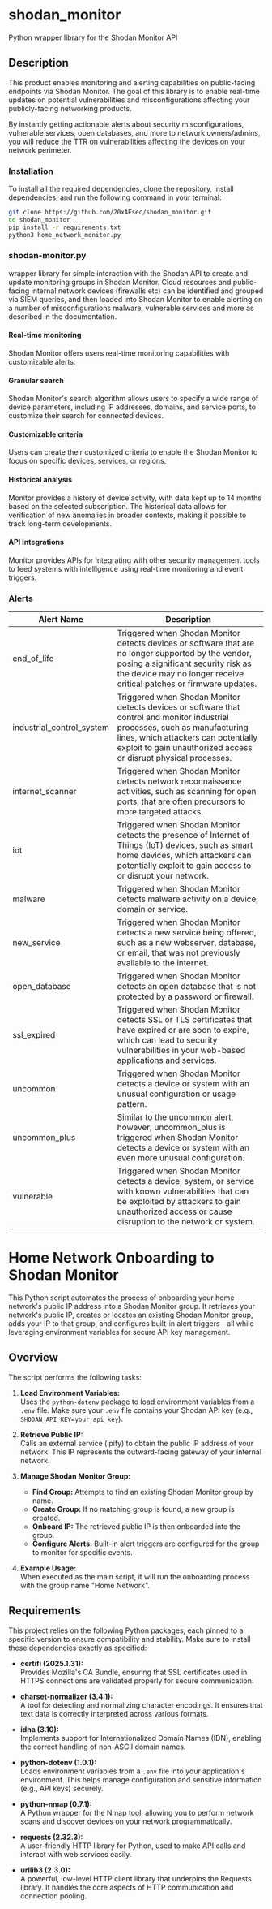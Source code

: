 # shodan_monitor
Python wrapper library for the Shodan Monitor API


## Description
This product enables monitoring and alerting capabilities on public-facing endpoints via Shodan Monitor. The goal of this library is to enable real-time updates on potential vulnerabilities and misconfigurations affecting your publicly-facing networking products.

By instantly getting actionable alerts about security misconfigurations, vulnerable services, open databases, and more to network owners/admins, you will reduce the TTR on vulnerabilities affecting the devices on your network perimeter.


### Installation

To install all the required dependencies, clone the repository, install dependencies, and run the following command in your terminal:

```bash
git clone https://github.com/20xAEsec/shodan_monitor.git
cd shodan_monitor
pip install -r requirements.txt
python3 home_network_monitor.py
```
### shodan-monitor.py
wrapper library for simple interaction with the Shodan API to create and update monitoring groups in Shodan Monitor.
Cloud resources and public-facing internal network devices (firewalls etc) can be identified and grouped via SIEM queries, and then loaded into Shodan Monitor to enable alerting on a number of misconfigurations malware, vulnerable services and more as described in the documentation.

#### Real-time monitoring
Shodan Monitor offers users real-time monitoring capabilities with customizable alerts. 
#### Granular search
Shodan Monitor's search algorithm allows users to specify a wide range of device parameters, including IP addresses, domains, and service ports, to customize their search for connected devices.
#### Customizable criteria
Users can create their customized criteria to enable the Shodan Monitor to focus on specific devices, services, or regions.
#### Historical analysis
Monitor provides a history of device activity, with data kept up to 14 months based on the selected subscription. The historical data allows for verification of new anomalies in broader contexts, making it possible to track long-term developments.
#### API Integrations
Monitor provides APls for integrating with other security management tools to feed systems with intelligence using real-time monitoring and event triggers.
### Alerts
| Alert Name              | Description                                                                                                                                                      |
|-------------------------|------------------------------------------------------------------------------------------------------------------------------------------------------------------|
| end_of_life            | Triggered when Shodan Monitor detects devices or software that are no longer supported by the vendor, posing a significant security risk as the device may no longer receive critical patches or firmware updates. |
| industrial_control_system | Triggered when Shodan Monitor detects devices or software that control and monitor industrial processes, such as manufacturing lines, which attackers can potentially exploit to gain unauthorized access or disrupt physical processes. |
| internet_scanner       | Triggered when Shodan Monitor detects network reconnaissance activities, such as scanning for open ports, that are often precursors to more targeted attacks.      |
| iot                   | Triggered when Shodan Monitor detects the presence of Internet of Things (IoT) devices, such as smart home devices, which attackers can potentially exploit to gain access to or disrupt your network. |
| malware               | Triggered when Shodan Monitor detects malware activity on a device, domain or service.                                                                           |
| new_service           | Triggered when Shodan Monitor detects a new service being offered, such as a new webserver, database, or email, that was not previously available to the internet. |
| open_database         | Triggered when Shodan Monitor detects an open database that is not protected by a password or firewall.                                                          |
| ssl_expired           | Triggered when Shodan Monitor detects SSL or TLS certificates that have expired or are soon to expire, which can lead to security vulnerabilities in your web-based applications and services. |
| uncommon              | Triggered when Shodan Monitor detects a device or system with an unusual configuration or usage pattern.                                                         |
| uncommon_plus         | Similar to the uncommon alert, however, uncommon_plus is triggered when Shodan Monitor detects a device or system with an even more unusual configuration.        |
| vulnerable            | Triggered when Shodan Monitor detects a device, system, or service with known vulnerabilities that can be exploited by attackers to gain unauthorized access or cause disruption to the network or system. |
# Home Network Onboarding to Shodan Monitor

This Python script automates the process of onboarding your home network's public IP address into a Shodan Monitor group. It retrieves your network's public IP, creates or locates an existing Shodan Monitor group, adds your IP to that group, and configures built-in alert triggers—all while leveraging environment variables for secure API key management.

## Overview

The script performs the following tasks:

1. **Load Environment Variables:**  
   Uses the `python-dotenv` package to load environment variables from a `.env` file. Make sure your `.env` file contains your Shodan API key (e.g., `SHODAN_API_KEY=your_api_key`).

2. **Retrieve Public IP:**  
   Calls an external service (ipify) to obtain the public IP address of your network. This IP represents the outward-facing gateway of your internal network.

3. **Manage Shodan Monitor Group:**  
   - **Find Group:** Attempts to find an existing Shodan Monitor group by name.
   - **Create Group:** If no matching group is found, a new group is created.
   - **Onboard IP:** The retrieved public IP is then onboarded into the group.
   - **Configure Alerts:** Built-in alert triggers are configured for the group to monitor for specific events.

4. **Example Usage:**  
   When executed as the main script, it will run the onboarding process with the group name "Home Network".

## Requirements

This project relies on the following Python packages, each pinned to a specific version to ensure compatibility and stability. Make sure to install these dependencies exactly as specified:

- **certifi (2025.1.31):**  
  Provides Mozilla's CA Bundle, ensuring that SSL certificates used in HTTPS connections are validated properly for secure communication.

- **charset-normalizer (3.4.1):**  
  A tool for detecting and normalizing character encodings. It ensures that text data is correctly interpreted across various formats.

- **idna (3.10):**  
  Implements support for Internationalized Domain Names (IDN), enabling the correct handling of non-ASCII domain names.

- **python-dotenv (1.0.1):**  
  Loads environment variables from a `.env` file into your application's environment. This helps manage configuration and sensitive information (e.g., API keys) securely.

- **python-nmap (0.7.1):**  
  A Python wrapper for the Nmap tool, allowing you to perform network scans and discover devices on your network programmatically.

- **requests (2.32.3):**  
  A user-friendly HTTP library for Python, used to make API calls and interact with web services easily.

- **urllib3 (2.3.0):**  
  A powerful, low-level HTTP client library that underpins the Requests library. It handles the core aspects of HTTP communication and connection pooling.
